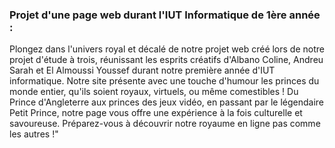 ### Projet d'une page web durant l'IUT Informatique de 1ère année :
  Plongez dans l'univers royal et décalé de notre projet web créé lors de notre projet d'étude à trois, réunissant les esprits créatifs d'Albano Coline, Andreu Sarah et El Almoussi Youssef durant notre première année d'IUT informatique. Notre site présente avec une touche d'humour les princes du monde entier, qu'ils soient royaux, virtuels, ou même comestibles ! Du Prince d'Angleterre aux princes des jeux vidéo, en passant par le légendaire Petit Prince, notre page vous offre une expérience à la fois culturelle et savoureuse. Préparez-vous à découvrir notre royaume en ligne pas comme les autres !"
